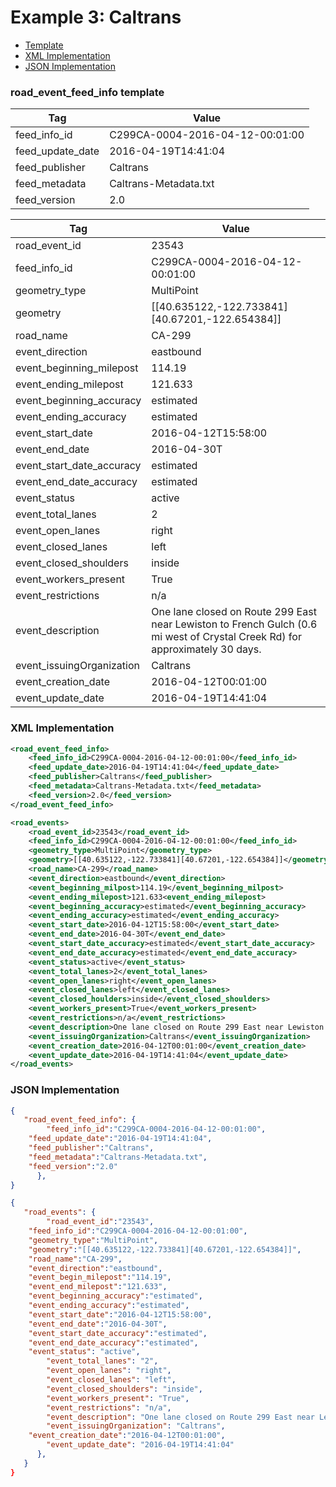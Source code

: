 # Example 3: Caltrans
- [Template](#road_event_feed_info-template)
- [XML Implementation](#xml-implementation)
- [JSON Implementation](#json-implementation)

### road_event_feed_info template
Tag | Value
--- | -----
feed_info_id | C299CA-0004-2016-04-12-00:01:00
feed_update_date | 2016-04-19T14:41:04
feed_publisher | Caltrans
feed_metadata | Caltrans-Metadata.txt
feed_version | 2.0

Tag | Value
--- | -----
road_event_id | 23543
feed_info_id | C299CA-0004-2016-04-12-00:01:00
geometry_type | MultiPoint
geometry | [[40.635122,-122.733841][40.67201,-122.654384]]
road_name | CA-299
event_direction | eastbound
event_beginning_milepost | 114.19
event_ending_milepost | 121.633
event_beginning_accuracy | estimated
event_ending_accuracy | estimated
event_start_date | 2016-04-12T15:58:00
event_end_date | 2016-04-30T
event_start_date_accuracy | estimated
event_end_date_accuracy | estimated
event_status | active
event_total_lanes | 2
event_open_lanes | right
event_closed_lanes | left
event_closed_shoulders | inside
event_workers_present | True
event_restrictions | n/a
event_description |One lane closed on Route 299 East near Lewiston to French Gulch (0.6 mi west of Crystal Creek Rd) for approximately 30 days.
event_issuingOrganization | Caltrans
event_creation_date | 2016-04-12T00:01:00
event_update_date | 2016-04-19T14:41:04

### XML Implementation
```xml
<road_event_feed_info>
	<feed_info_id>C299CA-0004-2016-04-12-00:01:00</feed_info_id>
	<feed_update_date>2016-04-19T14:41:04</feed_update_date>
	<feed_publisher>Caltrans</feed_publisher>
	<feed_metadata>Caltrans-Metadata.txt</feed_metadata>
	<feed_version>2.0</feed_version>
</road_event_feed_info>
```

```xml
<road_events>
	<road_event_id>23543</road_event_id>
	<feed_info_id>C299CA-0004-2016-04-12-00:01:00</feed_info_id>
	<geometry_type>MultiPoint</geometry_type>
	<geometry>[[40.635122,-122.733841][40.67201,-122.654384]]</geometry>
	<road_name>CA-299</road_name>
	<event_direction>eastbound</event_direction>
	<event_beginning_milpost>114.19</event_beginning_milpost>
	<event_ending_milepost>121.633<event_ending_milepost>
	<event_beginning_accuracy>estimated</event_beginning_accuracy>
	<event_ending_accuracy>estimated</event_ending_accuracy>
	<event_start_date>2016-04-12T15:58:00</event_start_date>
	<event_end_date>2016-04-30T</event_end_date>
	<event_start_date_accuracy>estimated</event_start_date_accuracy>
	<event_end_date_accuracy>estimated</event_end_date_accuracy>
	<event_status>active</event_status>
	<event_total_lanes>2</event_total_lanes>
	<event_open_lanes>right</event_open_lanes>
	<event_closed_lanes>left</event_closed_lanes>
	<event_closed_houlders>inside</event_closed_shoulders>
	<event_workers_present>True</event_workers_present>
	<event_restrictions>n/a</event_restrictions>
	<event_description>One lane closed on Route 299 East near Lewiston to French Gulch (0.6 mi west of Crystal Creek Rd) for approximately 30 days.</event_description>
	<event_issuingOrganization>Caltrans</event_issuingOrganization>
	<event_creation_date>2016-04-12T00:01:00</event_creation_date>
	<event_update_date>2016-04-19T14:41:04</event_update_date>
</road_events>
```

### JSON Implementation
```json
{
   "road_event_feed_info": {
        "feed_info_id":"C299CA-0004-2016-04-12-00:01:00",
	"feed_update_date":"2016-04-19T14:41:04",
	"feed_publisher":"Caltrans",
	"feed_metadata":"Caltrans-Metadata.txt",
	"feed_version":"2.0"
      },
}
```

```json
{
   "road_events": {
        "road_event_id":"23543",
	"feed_info_id":"C299CA-0004-2016-04-12-00:01:00",
	"geometry_type":"MultiPoint",
	"geometry":"[[40.635122,-122.733841][40.67201,-122.654384]]",
	"road_name":"CA-299",
	"event_direction":"eastbound",
	"event_begin_milepost":"114.19",
	"event_end_milepost":"121.633",
	"event_beginning_accuracy":"estimated",
	"event_ending_accuracy":"estimated",
	"event_start_date":"2016-04-12T15:58:00",
	"event_end_date":"2016-04-30T",
	"event_start_date_accuracy":"estimated",
	"event_end_date_accuracy":"estimated",
	"event_status": "active",
        "event_total_lanes": "2",
        "event_open_lanes": "right",
        "event_closed_lanes": "left",
        "event_closed_shoulders": "inside",
        "event_workers_present": "True",
        "event_restrictions": "n/a",
        "event_description": "One lane closed on Route 299 East near Lewiston to French Gulch (0.6 mi west of Crystal Creek Rd) for approximately 30 days.",
        "event_issuingOrganization": "Caltrans",
	"event_creation_date":"2016-04-12T00:01:00",
        "event_update_date": "2016-04-19T14:41:04"
      },
   }
}
```
